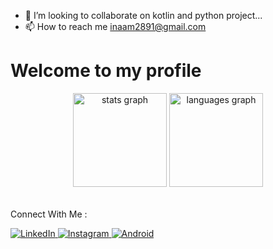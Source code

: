 - 💞️ I’m looking to collaborate on kotlin and python project...
- 📫 How to reach me inaam2891@gmail.com

<!DOCTYPE html>
<html>
<head>
    <title>My GitHub Profile</title>
</head>
<body>

<h1>Welcome to my profile</h1>

<div align="center">
    <img src="https://github-readme-stats.vercel.app/api?username=inaam2891&hide_title=false&hide_rank=false&show_icons=true&include_all_commits=true&count_private=true&disable_animations=false&theme=dracula&locale=en&hide_border=false"
         height="150" alt="stats graph">
    <img src="https://github-readme-stats.vercel.app/api/top-langs?username=inaam2891&locale=en&hide_title=false&layout=compact&card_width=320&langs_count=5&theme=dracula&hide_border=false"
         height="150" alt="languages graph">
</div>

<table>
    <!-- ... your table rows with badges ... -->
</table>

<p>Connect With Me :</p>

<a href="https://www.linkedin.com/in/inam-mohammad-005526235/" rel="nofollow">
    <img src="https://img.shields.io/badge/linkedin-0077B5.svg?style=for-the-badge&amp;logo=linkedin&amp;logoColor=white" alt="LinkedIn">
</a>

<a href="https://instagram.com/inaam2891" rel="nofollow">
    <img src="https://img.shields.io/badge/instagram-E4405F.svg?style=for-the-badge&amp;logo=instagram&amp;logoColor=white" alt="Instagram">
</a>

<!-- ... more social icons ... -->

<a target="_blank" rel="noopener noreferrer" href="https://camo.githubusercontent.com/317da70ee1e1a9856fe645723ee1e5c54a2eee0189b037ad64159035c911f55b/68747470733a2f2f696d672e736869656c64732e696f2f62616467652f416e64726f69642d3344444338343f7374796c653d666f722d7468652d6261646765266c6f676f3d616e64726f6964266c6f676f436f6c6f723d7768697465266c6162656c436f6c6f723d313031303130">
    <img src="https://camo.githubusercontent.com/317da70ee1e1a9856fe645723ee1e5c54a2eee0189b037ad64159035c911f55b/68747470733a2f2f696d672e736869656c64732e696f2f62616467652f416e64726f69642d3344444338343f7374796c653d666f722d7468652d6261646765266c6f676f3d616e64726f6964266c6f676f436f6c6f723d7768697465266c6162656c436f6c6f723d313031303130" alt="Android" />
</a>

<!-- ... more badges ... -->

</body>
</html>





